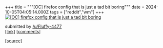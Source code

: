 +++
title = """[OC] firefox config that is just a tad bit boring"""
date = 2024-10-05T04:05:14.000Z
tags = ["reddit","wm"]
+++
[![[OC] firefox config that is just a tad bit boring](https://external-preview.redd.it/cjJwc2NvOHQzdnNkMfn1vrN1pyRbD_0oz1Xt9fwoY-bzfmpPa0gu42sIK5Ph.png?width=640&crop=smart&auto=webp&s=6ee680953c1228f626f048f7e7fbb08d4689e6da "[OC] firefox config that is just a tad bit boring")](https://www.reddit.com/r/unixporn/comments/1fwi05h/oc_firefox_config_that_is_just_a_tad_bit_boring/)

submitted by [/u/Fluffy-4477](https://www.reddit.com/user/Fluffy-4477)  
[\[link\]](https://v.redd.it/tro84h8t3vsd1) [\[comments\]](https://www.reddit.com/r/unixporn/comments/1fwi05h/oc_firefox_config_that_is_just_a_tad_bit_boring/)

[[source]](https://www.reddit.com/r/unixporn/comments/1fwi05h/oc_firefox_config_that_is_just_a_tad_bit_boring/)
